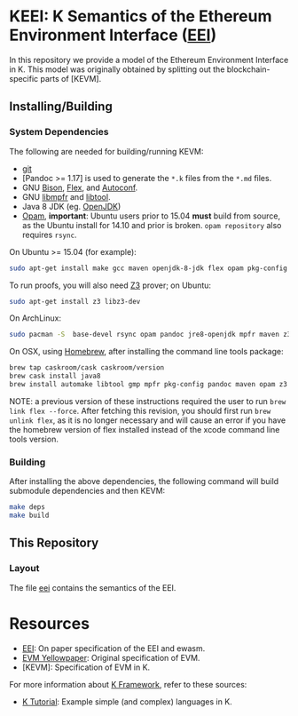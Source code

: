 KEEI: K Semantics of the Ethereum Environment Interface ([EEI])
===============================================================

In this repository we provide a model of the Ethereum Environment Interface in K.
This model was originally obtained by splitting out the blockchain-specific parts of [KEVM].

Installing/Building
-------------------

### System Dependencies

The following are needed for building/running KEVM:

-   [git]
-   [Pandoc >= 1.17] is used to generate the `*.k` files from the `*.md` files.
-   GNU [Bison], [Flex], and [Autoconf].
-   GNU [libmpfr] and [libtool].
-   Java 8 JDK (eg. [OpenJDK])
-   [Opam], **important**: Ubuntu users prior to 15.04 **must** build from source, as the Ubuntu install for 14.10 and prior is broken.
    `opam repository` also requires `rsync`.

On Ubuntu >= 15.04 (for example):

```sh
sudo apt-get install make gcc maven openjdk-8-jdk flex opam pkg-config libmpfr-dev autoconf libtool pandoc zlib1g-dev
```

To run proofs, you will also need [Z3] prover; on Ubuntu:

```sh
sudo apt-get install z3 libz3-dev
```

On ArchLinux:

```sh
sudo pacman -S  base-devel rsync opam pandoc jre8-openjdk mpfr maven z3
```

On OSX, using [Homebrew], after installing the command line tools package:

```sh
brew tap caskroom/cask caskroom/version
brew cask install java8
brew install automake libtool gmp mpfr pkg-config pandoc maven opam z3
```

NOTE: a previous version of these instructions required the user to run `brew link flex --force`. After fetching this
revision, you should first run `brew unlink flex`, as it is no longer necessary and will cause an error if you have the
homebrew version of flex installed instead of the xcode command line tools version.

### Building

After installing the above dependencies, the following command will build submodule dependencies and then KEVM:

```sh
make deps
make build
```

This Repository
---------------

### Layout

The file [eei] contains the semantics of the EEI.

Resources
=========

-   [EEI]: On paper specification of the EEI and ewasm.
-   [EVM Yellowpaper]: Original specification of EVM.
-   [KEVM]: Specification of EVM in K.

For more information about [K Framework], refer to these sources:

-   [K Tutorial]: Example simple (and complex) languages in K.

[Autoconf]: <http://www.gnu.org/software/autoconf/>
[Bison]: <https://www.gnu.org/software/bison/>
[eei]: <eei.md>
[EEI]: <https://github.com/ewasm/design>
[EVM Yellowpaper]: <https://github.com/ethereum/yellowpaper>
[Flex]: <https://github.com/westes/flex>
[git]: <https://git-scm.com/>
[Homebrew]: <https://brew.sh/>
[K Framework]: <http://kframework.org>
[K Tutorial]: <https://github.com/kframework/k/tree/master/k-distribution/tutorial>
[libmpfr]: <http://www.mpfr.org/>
[libtool]: <https://www.gnu.org/software/libtool/>
[Opam]: <https://opam.ocaml.org/doc/Install.html>
[OpenJDK]: <http://openjdk.java.net/>
[pandoc]: <https://pandoc.org>
[Z3]: <https://github.com/Z3Prover/z3>
